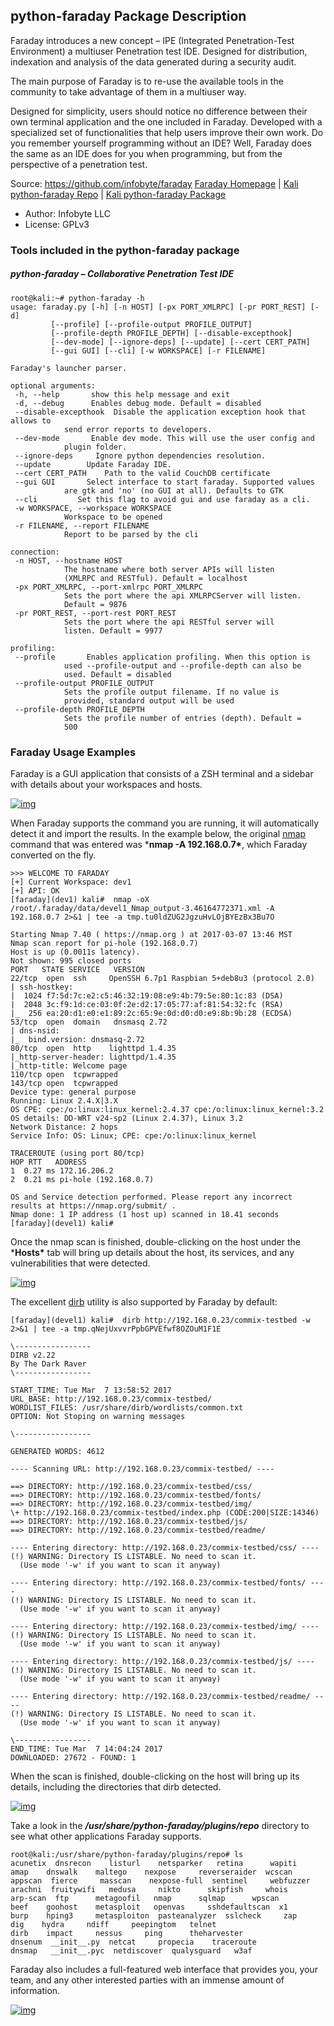 ## python-faraday Package Description

Faraday introduces a new concept – IPE (Integrated Penetration-Test Environment) a multiuser Penetration test IDE. Designed for distribution, indexation and analysis of the data generated during a security audit.

The main purpose of Faraday is to re-use the available tools in the community to take advantage of them in a multiuser way.

Designed for simplicity, users should notice no difference between their own terminal application and the one included in Faraday. Developed with a specialized set of functionalities that help users improve their own work. Do you remember yourself programming without an IDE? Well, Faraday does the same as an IDE does for you when programming, but from the perspective of a penetration test.

Source: https://github.com/infobyte/faraday
[Faraday Homepage](https://www.faradaysec.com/) | [Kali python-faraday Repo](https://gitlab.com/kalilinux/packages/python-faraday.git;a=summary) | [Kali python-faraday Package](http://pkg.kali.org/pkg/commix)

- Author: Infobyte LLC
- License: GPLv3

### Tools included in the python-faraday package

##### python-faraday – Collaborative Penetration Test IDE

```
root@kali:~# python-faraday -h
usage: faraday.py [-h] [-n HOST] [-px PORT_XMLRPC] [-pr PORT_REST] [-d]
         [--profile] [--profile-output PROFILE_OUTPUT]
         [--profile-depth PROFILE_DEPTH] [--disable-excepthook]
         [--dev-mode] [--ignore-deps] [--update] [--cert CERT_PATH]
         [--gui GUI] [--cli] [-w WORKSPACE] [-r FILENAME]

Faraday's launcher parser.

optional arguments:
 -h, --help       show this help message and exit
 -d, --debug      Enables debug mode. Default = disabled
 --disable-excepthook  Disable the application exception hook that allows to
            send error reports to developers.
 --dev-mode       Enable dev mode. This will use the user config and
            plugin folder.
 --ignore-deps     Ignore python dependencies resolution.
 --update        Update Faraday IDE.
 --cert CERT_PATH    Path to the valid CouchDB certificate
 --gui GUI       Select interface to start faraday. Supported values
            are gtk and 'no' (no GUI at all). Defaults to GTK
 --cli         Set this flag to avoid gui and use faraday as a cli.
 -w WORKSPACE, --workspace WORKSPACE
            Workspace to be opened
 -r FILENAME, --report FILENAME
            Report to be parsed by the cli

connection:
 -n HOST, --hostname HOST
            The hostname where both server APIs will listen
            (XMLRPC and RESTful). Default = localhost
 -px PORT_XMLRPC, --port-xmlrpc PORT_XMLRPC
            Sets the port where the api XMLRPCServer will listen.
            Default = 9876
 -pr PORT_REST, --port-rest PORT_REST
            Sets the port where the api RESTful server will
            listen. Default = 9977

profiling:
 --profile       Enables application profiling. When this option is
            used --profile-output and --profile-depth can also be
            used. Default = disabled
 --profile-output PROFILE_OUTPUT
            Sets the profile output filename. If no value is
            provided, standard output will be used
 --profile-depth PROFILE_DEPTH
            Sets the profile number of entries (depth). Default =
            500
```

### Faraday Usage Examples

Faraday is a GUI application that consists of a ZSH terminal and a sidebar with details about your workspaces and hosts.

[![img](http://tools.kali.org/wp-content/uploads/2017/03/faraday-main.png)](http://tools.kali.org/wp-content/uploads/2017/03/faraday-main.png)

When Faraday supports the command you are running, it will automatically detect it and import the results. In the example below, the original [nmap](http://tools.kali.org/information-gathering/nmap) command that was entered was ***nmap -A 192.168.0.7\***, which Faraday converted on the fly.

```
>>> WELCOME TO FARADAY
[+] Current Workspace: dev1
[+] API: OK
[faraday](dev1) kali#  nmap -oX /root/.faraday/data/devel1_Nmap_output-3.46164772371.xml -A 192.168.0.7 2>&1 | tee -a tmp.tu0ldZUG2JgzuHvLOjBYEzBx3Bu7O

Starting Nmap 7.40 ( https://nmap.org ) at 2017-03-07 13:46 MST
Nmap scan report for pi-hole (192.168.0.7)
Host is up (0.0011s latency).
Not shown: 995 closed ports
PORT   STATE SERVICE   VERSION
22/tcp  open  ssh     OpenSSH 6.7p1 Raspbian 5+deb8u3 (protocol 2.0)
| ssh-hostkey:
|  1024 f7:5d:7c:e2:c5:46:32:19:08:e9:4b:79:5e:80:1c:83 (DSA)
|  2048 3c:f9:1d:ce:03:0f:2e:d2:17:05:77:af:81:54:32:fc (RSA)
|_  256 ea:20:d1:e0:e1:89:2c:65:9e:0d:d0:d0:e9:8b:9b:28 (ECDSA)
53/tcp  open  domain   dnsmasq 2.72
| dns-nsid:
|_  bind.version: dnsmasq-2.72
80/tcp  open  http    lighttpd 1.4.35
|_http-server-header: lighttpd/1.4.35
|_http-title: Welcome page
110/tcp open  tcpwrapped
143/tcp open  tcpwrapped
Device type: general purpose
Running: Linux 2.4.X|3.X
OS CPE: cpe:/o:linux:linux_kernel:2.4.37 cpe:/o:linux:linux_kernel:3.2
OS details: DD-WRT v24-sp2 (Linux 2.4.37), Linux 3.2
Network Distance: 2 hops
Service Info: OS: Linux; CPE: cpe:/o:linux:linux_kernel

TRACEROUTE (using port 80/tcp)
HOP RTT   ADDRESS
1  0.27 ms 172.16.206.2
2  0.21 ms pi-hole (192.168.0.7)

OS and Service detection performed. Please report any incorrect results at https://nmap.org/submit/ .
Nmap done: 1 IP address (1 host up) scanned in 18.41 seconds
[faraday](devel1) kali#
```

Once the nmap scan is finished, double-clicking on the host under the ***Hosts\*** tab will bring up details about the host, its services, and any vulnerabilities that were detected.

[![img](http://tools.kali.org/wp-content/uploads/2017/03/faraday-host-details.png)](http://tools.kali.org/wp-content/uploads/2017/03/faraday-host-details.png)

The excellent [dirb](http://tools.kali.org/web-applications/dirb) utility is also supported by Faraday by default:

```
[faraday](devel1) kali#  dirb http://192.168.0.23/commix-testbed -w 2>&1 | tee -a tmp.qNejUxvvrPpbGPVEfwf8OZOuM1F1E

\-----------------
DIRB v2.22   
By The Dark Raver
\-----------------

START_TIME: Tue Mar  7 13:58:52 2017
URL_BASE: http://192.168.0.23/commix-testbed/
WORDLIST_FILES: /usr/share/dirb/wordlists/common.txt
OPTION: Not Stoping on warning messages

\-----------------

GENERATED WORDS: 4612                                

---- Scanning URL: http://192.168.0.23/commix-testbed/ ----
                                                                             ==> DIRECTORY: http://192.168.0.23/commix-testbed/css/                                                            
==> DIRECTORY: http://192.168.0.23/commix-testbed/fonts/                                                           
==> DIRECTORY: http://192.168.0.23/commix-testbed/img/                                                            
\+ http://192.168.0.23/commix-testbed/index.php (CODE:200|SIZE:14346)                                                     
==> DIRECTORY: http://192.168.0.23/commix-testbed/js/                                                             
==> DIRECTORY: http://192.168.0.23/commix-testbed/readme/                                                           
                                                                                       
---- Entering directory: http://192.168.0.23/commix-testbed/css/ ----
(!) WARNING: Directory IS LISTABLE. No need to scan it.             
  (Use mode '-w' if you want to scan it anyway)
                                                                                       
---- Entering directory: http://192.168.0.23/commix-testbed/fonts/ ----
(!) WARNING: Directory IS LISTABLE. No need to scan it.             
  (Use mode '-w' if you want to scan it anyway)
                                                                                       
---- Entering directory: http://192.168.0.23/commix-testbed/img/ ----
(!) WARNING: Directory IS LISTABLE. No need to scan it.             
  (Use mode '-w' if you want to scan it anyway)
                                                                                       
---- Entering directory: http://192.168.0.23/commix-testbed/js/ ----
(!) WARNING: Directory IS LISTABLE. No need to scan it.             
  (Use mode '-w' if you want to scan it anyway)
                                                                                       
---- Entering directory: http://192.168.0.23/commix-testbed/readme/ ----
(!) WARNING: Directory IS LISTABLE. No need to scan it.             
  (Use mode '-w' if you want to scan it anyway)
                                                                                       
\-----------------
END_TIME: Tue Mar  7 14:04:24 2017
DOWNLOADED: 27672 - FOUND: 1
```

When the scan is finished, double-clicking on the host will bring up its details, including the directories that dirb detected.

[![img](http://tools.kali.org/wp-content/uploads/2017/03/faraday-vuln-details.png)](http://tools.kali.org/wp-content/uploads/2017/03/faraday-vuln-details.png)

Take a look in the ***/usr/share/python-faraday/plugins/repo*** directory to see what other applications Faraday supports.

```
root@kali:/usr/share/python-faraday/plugins/repo# ls
acunetix  dnsrecon    listurl    netsparker   retina      wapiti
amap    dnswalk    maltego    nexpose     reverseraider  wcscan
appscan  fierce     masscan    nexpose-full  sentinel     webfuzzer
arachni  fruitywifi   medusa     nikto      skipfish     whois
arp-scan  ftp      metagoofil   nmap      sqlmap      wpscan
beef    goohost    metasploit   openvas     sshdefaultscan  x1
burp    hping3     metasploiton  pasteanalyzer  sslcheck     zap
dig    hydra     ndiff     peepingtom   telnet
dirb    impact     nessus     ping      theharvester
dnsenum  __init__.py  netcat     propecia    traceroute
dnsmap   __init__.pyc  netdiscover  qualysguard   w3af
```

Faraday also includes a full-featured web interface that provides you, your team, and any other interested parties with an immense amount of information.

[![img](http://tools.kali.org/wp-content/uploads/2017/03/faraday-web-dash.png)](http://tools.kali.org/wp-content/uploads/2017/03/faraday-web-dash.png) 